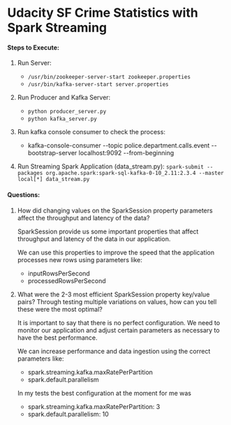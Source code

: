 # Udacity SF Crime Statistics with Spark Streaming


#### Steps to Execute:

1. Run Server:
    * `/usr/bin/zookeeper-server-start zookeeper.properties`
    * `/usr/bin/kafka-server-start server.properties`

2. Run Producer and Kafka Server:
    * `python producer_server.py`
    * `python kafka_server.py`
    
3. Run kafka console consumer to check the process:
    * kafka-console-consumer --topic police.department.calls.event --bootstrap-server localhost:9092  --from-beginning

4. Run Streaming Spark Application (data_stream.py):
`spark-submit --packages org.apache.spark:spark-sql-kafka-0-10_2.11:2.3.4 --master local[*] data_stream.py`

#### Questions:

1. How did changing values on the SparkSession property parameters affect the throughput and latency of the data?

    SparkSession provide us some important properties that affect throughput and latency of the data in our application.
    
    We can use this properties to improve the speed that the application processes new rows using parameters like:

    * inputRowsPerSecond  
    * processedRowsPerSecond 
    

2. What were the 2-3 most efficient SparkSession property key/value pairs? Through testing multiple variations on values, how can you tell these were the most optimal?

    It is important to say that there is no perfect configuration. We need to monitor our application and adjust certain parameters as necessary to have the best performance.
    
    We can increase performance and data ingestion using the correct parameters like:
    
    * spark.streaming.kafka.maxRatePerPartition
    * spark.default.parallelism
    
    In my tests the best configuration at the moment for me was
    
    * spark.streaming.kafka.maxRatePerPartition: 3
    * spark.default.parallelism: 10